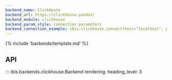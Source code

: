 ```yaml
---
backend_name: ClickHouse
backend_url: https://clickhouse.yandex/
backend_module: clickhouse
backend_param_style: connection parameters
backend_connection_example: ibis.clickhouse.connect(host="localhost", port=9000)
---
```


{% include 'backends/template.md' %}

## API

<!-- prettier-ignore-start -->
::: ibis.backends.clickhouse.Backend
    rendering:
      heading_level: 3

<!-- prettier-ignore-end -->
